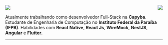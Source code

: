 <img  align='right' src="https://github-readme-stats.vercel.app/api?username=gabrielar4ujo&show_icons=true&title_color=783c00&text_color=af552e&icon_color=783c00&bg_color=f8efd4&cache_seconds=2300">

<img src="https://img.shields.io/static/v1?label=Overview&message=Antonio Gabriel&color=f8efd4&style=for-the-badge&logo=GitHub">

<p>

Atualmente trabalhando como desenvolvedor Full-Stack na **Capyba**.
Estudante de Engenharia de Computação no **Instituto Federal da Paraíba (IFPB)**.
Habilidades com **React Native**, **React Js**, **WireMock**, **NestJS**, **Angular** e **Flutter**.<br/>

</p>
<hr>

